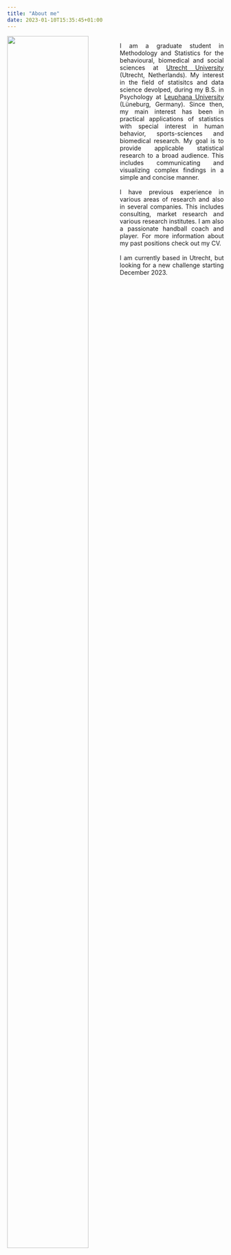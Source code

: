 ```yaml
---
title: "About me"
date: 2023-01-10T15:35:45+01:00
---
```


<div style="float: left; width: 52%;">
<img src = "/images/vacation_prof.png" width = 85% />
</div>

<div style="float: right; width: 48%;">
<p align="justify"> I am a graduate student in Methodology and Statistics for the behavioural, biomedical and social sciences at <a href="https://www.uu.nl/en">Utrecht University</a> (Utrecht, Netherlands). My interest in the field of statisitcs and data science devolped, during my B.S. in Psychology at <a href="https://www.leuphana.de/">Leuphana University</a> (Lüneburg, Germany). Since then, my main interest has been in practical applications of statistics with special interest in human behavior, sports-sciences and biomedical research. My goal is to provide applicable statistical research to a broad audience. This includes communicating and visualizing complex findings in a simple and concise manner. 
<br>
<br>
I have previous experience in various areas of research and also in several companies. This includes consulting, market research and various research institutes. I am also a passionate handball coach and player. For more information about my past positions check out my CV. 
<br>
<br>
I am currently based in Utrecht, but looking for a new challenge starting December 2023.
</p>
</div>